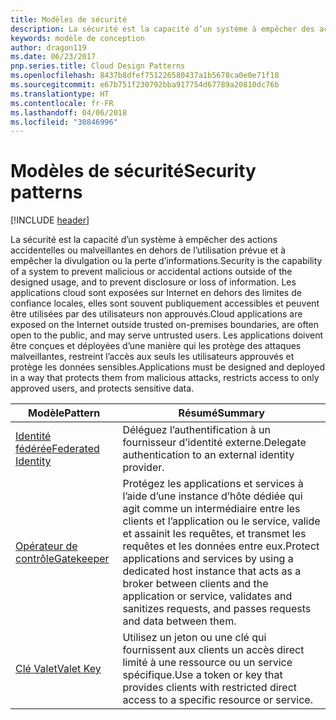 ```yaml
---
title: Modèles de sécurité
description: La sécurité est la capacité d’un système à empêcher des actions accidentelles ou malveillantes en dehors de l’utilisation prévue et à empêcher la divulgation ou la perte d’informations. Les applications cloud sont exposées sur Internet en dehors des limites de confiance locales, elles sont souvent publiquement accessibles et peuvent être utilisées par des utilisateurs non approuvés. Les applications doivent être conçues et déployées d’une manière qui les protège des attaques malveillantes, restreint l’accès aux seuls les utilisateurs approuvés et protège les données sensibles.
keywords: modèle de conception
author: dragon119
ms.date: 06/23/2017
pnp.series.title: Cloud Design Patterns
ms.openlocfilehash: 8437b8dfef751226580437a1b5678ca0e0e71f18
ms.sourcegitcommit: e67b751f230792bba917754d67789a20810dc76b
ms.translationtype: HT
ms.contentlocale: fr-FR
ms.lasthandoff: 04/06/2018
ms.locfileid: "30846996"
---
```

# <a name="security-patterns"></a><span data-ttu-id="6e31c-106">Modèles de sécurité</span><span class="sxs-lookup"><span data-stu-id="6e31c-106">Security patterns</span></span>

[!INCLUDE [header](../../_includes/header.md)]

<span data-ttu-id="6e31c-107">La sécurité est la capacité d’un système à empêcher des actions accidentelles ou malveillantes en dehors de l’utilisation prévue et à empêcher la divulgation ou la perte d’informations.</span><span class="sxs-lookup"><span data-stu-id="6e31c-107">Security is the capability of a system to prevent malicious or accidental actions outside of the designed usage, and to prevent disclosure or loss of information.</span></span> <span data-ttu-id="6e31c-108">Les applications cloud sont exposées sur Internet en dehors des limites de confiance locales, elles sont souvent publiquement accessibles et peuvent être utilisées par des utilisateurs non approuvés.</span><span class="sxs-lookup"><span data-stu-id="6e31c-108">Cloud applications are exposed on the Internet outside trusted on-premises boundaries, are often open to the public, and may serve untrusted users.</span></span> <span data-ttu-id="6e31c-109">Les applications doivent être conçues et déployées d’une manière qui les protège des attaques malveillantes, restreint l’accès aux seuls les utilisateurs approuvés et protège les données sensibles.</span><span class="sxs-lookup"><span data-stu-id="6e31c-109">Applications must be designed and deployed in a way that protects them from malicious attacks, restricts access to only approved users, and protects sensitive data.</span></span>


|                    <span data-ttu-id="6e31c-110">Modèle</span><span class="sxs-lookup"><span data-stu-id="6e31c-110">Pattern</span></span>                     |                                                                                                         <span data-ttu-id="6e31c-111">Résumé</span><span class="sxs-lookup"><span data-stu-id="6e31c-111">Summary</span></span>                                                                                                         |
|------------------------------------------------|-------------------------------------------------------------------------------------------------------------------------------------------------------------------------------------------------------------------------|
| [<span data-ttu-id="6e31c-112">Identité fédérée</span><span class="sxs-lookup"><span data-stu-id="6e31c-112">Federated Identity</span></span>](../federated-identity.md) |                                                                                <span data-ttu-id="6e31c-113">Déléguez l’authentification à un fournisseur d’identité externe.</span><span class="sxs-lookup"><span data-stu-id="6e31c-113">Delegate authentication to an external identity provider.</span></span>                                                                                |
|         [<span data-ttu-id="6e31c-114">Opérateur de contrôle</span><span class="sxs-lookup"><span data-stu-id="6e31c-114">Gatekeeper</span></span>](../gatekeeper.md)         | <span data-ttu-id="6e31c-115">Protégez les applications et services à l’aide d’une instance d’hôte dédiée qui agit comme un intermédiaire entre les clients et l’application ou le service, valide et assainit les requêtes, et transmet les requêtes et les données entre eux.</span><span class="sxs-lookup"><span data-stu-id="6e31c-115">Protect applications and services by using a dedicated host instance that acts as a broker between clients and the application or service, validates and sanitizes requests, and passes requests and data between them.</span></span> |
|          [<span data-ttu-id="6e31c-116">Clé Valet</span><span class="sxs-lookup"><span data-stu-id="6e31c-116">Valet Key</span></span>](../valet-key.md)          |                                                        <span data-ttu-id="6e31c-117">Utilisez un jeton ou une clé qui fournissent aux clients un accès direct limité à une ressource ou un service spécifique.</span><span class="sxs-lookup"><span data-stu-id="6e31c-117">Use a token or key that provides clients with restricted direct access to a specific resource or service.</span></span>                                                        |

